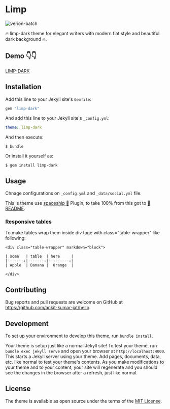 # Limp

![verion-batch](https://badge.fury.io/rb/limp-dark.svg)    <!--<a href="https://jekyll-themes.com"><img src="https://img.shields.io/badge/featured%20on-JekyllThemes-red.svg" height="20" alt="Jekyll Themes Shield" ></a> -->

:fire: limp-dark theme for elegant writers with modern flat style and beautiful dark background :fire:.

## Demo 👇👇

[LIMP-DARK](https://ankitkumarjat.me/limp-dark/)

## Installation

Add this line to your Jekyll site's `Gemfile`:

```ruby
gem "limp-dark"
```

And add this line to your Jekyll site's `_config.yml`:

```yaml
theme: limp-dark
```

And then execute:

    $ bundle

Or install it yourself as:

    $ gem install limp-dark

## Usage

Chnage configurations on `_config.yml` and `_data/social.yml` file.

This is theme use [spaceship :rocket:](https://github.com/jeffreytse/jekyll-spaceship/blob/master/README.md) Plugin, to take 100% from this got to [:rocket: README](https://github.com/jeffreytse/jekyll-spaceship/blob/master/README.md).

### Responsive tables

To make tables wrap them inside div tage with class="table-wrapper" like following:

```
<div class="table-wrapper" markdown="block">

| some   | table  | here     |
|-------:|-------:|---------:|
| Apple  | Banana |  Orange  |

</div>
```

## Contributing

Bug reports and pull requests are welcome on GitHub at https://github.com/ankit-kumar-jat/hello.

## Development

To set up your environment to develop this theme, run `bundle install`.

Your theme is setup just like a normal Jekyll site! To test your theme, run `bundle exec jekyll serve` and open your browser at `http://localhost:4000`. This starts a Jekyll server using your theme. Add pages, documents, data, etc. like normal to test your theme's contents. As you make modifications to your theme and to your content, your site will regenerate and you should see the changes in the browser after a refresh, just like normal.

## License

The theme is available as open source under the terms of the [MIT License](https://opensource.org/licenses/MIT).
